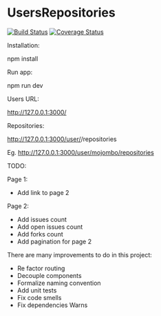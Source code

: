 # UsersRepositories
[![Build Status](https://secure.travis-ci.org/daniel/UsersRepositories.png?branch=master)](https://travis-ci.org/daniel/UsersRepositories)
[![Coverage Status](https://coveralls.io/repos/daniel/UsersRepositories/badge.svg?branch=master)](https://coveralls.io/r/daniel/UsersRepositories/?branch=master)

Installation:

npm install

Run app:

npm run dev

Users URL: 

http://127.0.0.1:3000/

Repositories:

http://127.0.0.1:3000/user/<username>/repositories

Eg.
http://127.0.0.1:3000/user/mojombo/repositories


TODO:

Page 1:

- Add link to page 2

Page 2:

- Add issues count
- Add open issues count
- Add forks count
- Add pagination for page 2

There are many improvements to do in this project:
- Re factor routing
- Decouple components
- Formalize naming convention
- Add unit tests
- Fix code smells
- Fix dependencies Warns